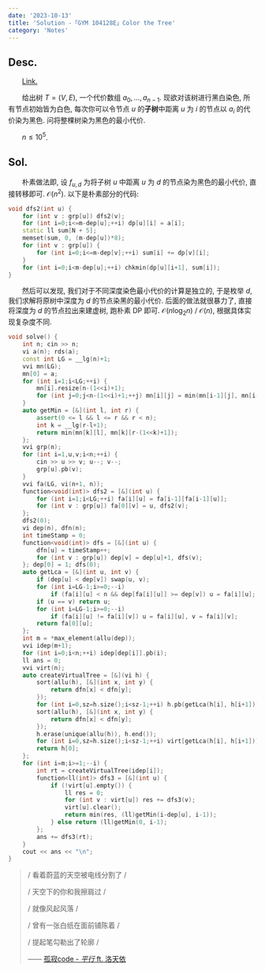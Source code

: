 ```yaml
---
date: '2023-10-13'
title: 'Solution -「GYM 104128E」Color the Tree'
category: 'Notes'
---
```


## Desc.

&emsp;&emsp;[Link.](https://codeforces.com/gym/104128/problem/E)

&emsp;&emsp;给出树 $T=(V,E)$, 一个代价数组 $a_0,\dots, a_{n-1}$. 现欲对该树进行黑白染色, 所有节点初始皆为白色, 每次你可以令节点 $u$ 的**子树**中距离 $u$ 为 $i$ 的节点以 $a_i$ 的代价染为黑色. 问将整棵树染为黑色的最小代价.

&emsp;&emsp;$n \leqslant 10^5$.

## Sol.

&emsp;&emsp;朴素做法即, 设 $f_{u, d}$ 为将子树 $u$ 中距离 $u$ 为 $d$ 的节点染为黑色的最小代价, 直接转移即可. $\mathcal O(n^2)$. 以下是朴素部分的代码:

```cpp
void dfs2(int u) {
    for (int v : grp[u]) dfs2(v);
    for (int i=0;i<=m-dep[u];++i) dp[u][i] = a[i];
    static ll sum[N + 5];
    memset(sum, 0, (m-dep[u])*8);
    for (int v : grp[u]) {
        for (int i=0;i<=m-dep[v];++i) sum[i] += dp[v][i];
    }
    for (int i=0;i<m-dep[u];++i) chkmin(dp[u][i+1], sum[i]);
}
```

&emsp;&emsp;然后可以发现, 我们对于不同深度染色最小代价的计算是独立的, 于是枚举 $d$, 我们求解将原树中深度为 $d$ 的节点染黑的最小代价. 后面的做法就很暴力了, 直接将深度为 $d$ 的节点拉出来建虚树, 跑朴素 DP 即可. $\mathcal O(n\log_2 n)$ / $\mathcal O(n)$, 根据具体实现复杂度不同.

```cpp
void solve() {
    int n; cin >> n;
    vi a(n); rds(a);
    const int LG = __lg(n)+1;
    vvi mn(LG);
    mn[0] = a;
    for (int i=1;i<LG;++i) {
        mn[i].resize(n-(1<<i)+1);
        for (int j=0;j<n-(1<<i)+1;++j) mn[i][j] = min(mn[i-1][j], mn[i-1][j+(1<<i-1)]);
    }
    auto getMin = [&](int l, int r) {
        assert(0 <= l && l <= r && r < n);
        int k = __lg(r-l+1);
        return min(mn[k][l], mn[k][r-(1<<k)+1]);
    };
    vvi grp(n);
    for (int i=1,u,v;i<n;++i) {
        cin >> u >> v; u--; v--;
        grp[u].pb(v);
    }
    vvi fa(LG, vi(n+1, n));
    function<void(int)> dfs2 = [&](int u) {
        for (int i=1;i<LG;++i) fa[i][u] = fa[i-1][fa[i-1][u]];
        for (int v : grp[u]) fa[0][v] = u, dfs2(v);
    };
    dfs2(0);
    vi dep(n), dfn(n);
    int timeStamp = 0;
    function<void(int)> dfs = [&](int u) {
        dfn[u] = timeStamp++;
        for (int v : grp[u]) dep[v] = dep[u]+1, dfs(v);
    }; dep[0] = 1; dfs(0);
    auto getLca = [&](int u, int v) {
        if (dep[u] < dep[v]) swap(u, v);
        for (int i=LG-1;i>=0;--i)
            if (fa[i][u] < n && dep[fa[i][u]] >= dep[v]) u = fa[i][u];
        if (u == v) return u;
        for (int i=LG-1;i>=0;--i)
            if (fa[i][u] != fa[i][v]) u = fa[i][u], v = fa[i][v];
        return fa[0][u];
    };
    int m = *max_element(allu(dep));
    vvi idep(m+1);
    for (int i=0;i<n;++i) idep[dep[i]].pb(i);
    ll ans = 0;
    vvi virt(n);
    auto createVirtualTree = [&](vi h) {
        sort(allu(h), [&](int x, int y) {
            return dfn[x] < dfn[y];
        });
        for (int i=0,sz=h.size();i<sz-1;++i) h.pb(getLca(h[i], h[i+1]));
        sort(allu(h), [&](int x, int y) {
            return dfn[x] < dfn[y];
        });
        h.erase(unique(allu(h)), h.end());
        for (int i=0,sz=h.size();i<sz-1;++i) virt[getLca(h[i], h[i+1])].pb(h[i+1]);
        return h[0];
    };
    for (int i=m;i>=1;--i) {
        int rt = createVirtualTree(idep[i]);
        function<ll(int)> dfs3 = [&](int u) {
            if (!virt[u].empty()) {
                ll res = 0;
                for (int v : virt[u]) res += dfs3(v);
                virt[u].clear();
                return min(res, (ll)getMin(i-dep[u], i-1));
            } else return (ll)getMin(0, i-1);
        };
        ans += dfs3(rt);
    }
    cout << ans << "\n";
}
```

> / 看着蔚蓝的天空被电线分割了 /
> 
> / 天空下的你和我擦肩过 /
> 
> / 就像风起风落 /
> 
> / 曾有一张白纸在面前铺陈着 /
> 
> / 提起笔勾勒出了轮廓 /
> 
> —— [孤寂code - *平行* ft. 洛天依](https://mzh.moegirl.org.cn/%E5%B9%B3%E8%A1%8C)